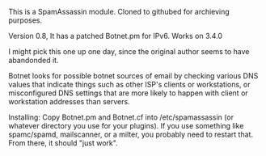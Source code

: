 
This is a SpamAssassin module. Cloned to githubed for archieving purposes.

Version 0.8, It has a patched Botnet.pm for IPv6. Works on 3.4.0

I might pick this one up one day, since the original author seems to have 
abandonded it.


Botnet looks for possible botnet sources of email by checking
various DNS values that indicate things such as other ISP's clients or
workstations, or misconfigured DNS settings that are more likely to happen
with client or workstation addresses than servers.

Installing:
   Copy Botnet.pm and Botnet.cf into /etc/spamassassin (or whatever
   directory you use for your plugins).  If you use something like
   spamc/spamd, mailscanner, or a milter, you probably need to restart
   that.  From there, it should "just work".


